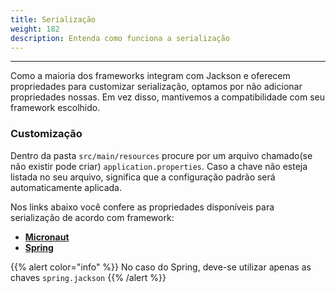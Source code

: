 ```yaml
---
title: Serialização
weight: 182
description: Entenda como funciona a serialização
---
```


---

Como a maioria dos frameworks integram com Jackson e oferecem propriedades para customizar serialização, optamos por não adicionar propriedades nossas. Em vez disso, mantivemos a compatibilidade com seu framework escolhido.

### Customização

Dentro da pasta `src/main/resources` procure por um arquivo chamado\(se não existir pode criar\) `application.properties`. Caso a chave não esteja listada no seu arquivo, significa que a configuração padrão será automaticamente aplicada. 

Nos links abaixo você confere as propriedades disponíveis para serialização de acordo com framework:

* [**Micronaut**](https://docs.micronaut.io/latest/guide/index.html#_jackson_configuration)
* [**Spring**](https://docs.spring.io/spring-boot/docs/current/reference/html/appendix-application-properties.html#json-properties)**​**

{{% alert color="info" %}}
No caso do Spring, deve-se utilizar apenas as chaves `spring.jackson`
{{% /alert %}}
